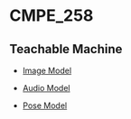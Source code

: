 # CMPE_258

## Teachable Machine

-   [Image Model](https://teachablemachine.withgoogle.com/models/7X7dhgFUC/)

-   [Audio Model](https://teachablemachine.withgoogle.com/models/jhuRx7lzg/)

-   [Pose Model](https://teachablemachine.withgoogle.com/models/sqZL7YpJC/)
